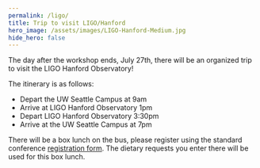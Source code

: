 ```yaml
---
permalink: /ligo/
title: Trip to visit LIGO/Hanford
hero_image: /assets/images/LIGO-Hanford-Medium.jpg
hide_hero: false
---
```


The day after the workshop ends, July 27th, there will be an organized trip to visit the LIGO Hanford Observatory!

The itinerary is as follows:

- Depart the UW Seattle Campus at 9am
- Arrive at LIGO Hanford Observatory 1pm
- Depart LIGO Hanford Observatory 3:30pm
- Arrive at the UW Seattle Campus at 7pm

There will be a box lunch on the bus, please register using the standard conference [registration form](/registration). The dietary requests you enter there will be used for this box lunch.
